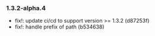 ### 1.3.2-alpha.4

* fix!: update ci/cd to support version >= 1.3.2 (d87253f)
* fix!: handle prefix of path (b534638)
